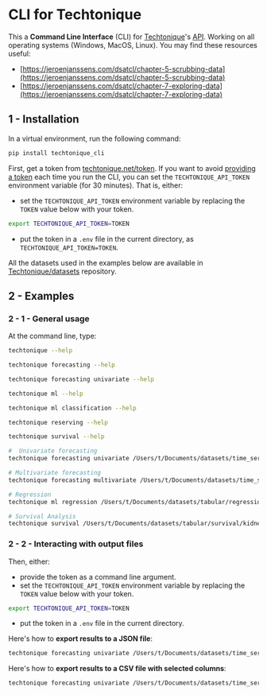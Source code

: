 # CLI for Techtonique

This a **Command Line Interface** (CLI) for [Techtonique](https://www.techtonique.net)'s [API](https://www.techtonique.net/docs). Working on all operating systems (Windows, MacOS, Linux). You may find these resources useful: 
- [https://jeroenjanssens.com/dsatcl/chapter-5-scrubbing-data](https://jeroenjanssens.com/dsatcl/chapter-5-scrubbing-data)
- [https://jeroenjanssens.com/dsatcl/chapter-7-exploring-data](https://jeroenjanssens.com/dsatcl/chapter-7-exploring-data)

## 1 - Installation

In a virtual environment, run the following command:

```bash
pip install techtonique_cli
```

First, get a token from [techtonique.net/token](https://www.techtonique.net/token). If you want to avoid [providing a token](https://www.techtonique.net/token) each time you run the CLI, you can set the `TECHTONIQUE_API_TOKEN` environment variable (for 30 minutes). That is, either: 

- set the `TECHTONIQUE_API_TOKEN` environment variable by replacing the `TOKEN` value below with your token.
```bash
export TECHTONIQUE_API_TOKEN=TOKEN
```
- put the token in a `.env` file in the current directory, as `TECHTONIQUE_API_TOKEN=TOKEN`.


All the datasets used in the examples below are available in [Techtonique/datasets](https://github.com/Techtonique/datasets) repository.


## 2 - Examples

### 2 - 1 - General usage 

At the command line, type:

```bash
techtonique --help

techtonique forecasting --help

techtonique forecasting univariate --help

techtonique ml --help

techtonique ml classification --help

techtonique reserving --help

techtonique survival --help

#  Univariate forecasting
techtonique forecasting univariate /Users/t/Documents/datasets/time_series/univariate/a10.csv --base_model RidgeCV --h 3

# Multivariate forecasting
techtonique forecasting multivariate /Users/t/Documents/datasets/time_series/multivariate/ice_cream_vs_heater.csv --lags 25 --h 10

# Regression
techtonique ml regression /Users/t/Documents/datasets/tabular/regression/mtcars2.csv --base_model ElasticNet

# Survival Analysis
techtonique survival /Users/t/Documents/datasets/tabular/survival/kidney.csv --model coxph
```

### 2 - 2 - Interacting with output files

Then, either: 
- provide the token as a command line argument.
- set the `TECHTONIQUE_API_TOKEN` environment variable by replacing the `TOKEN` value below with your token.
```bash
export TECHTONIQUE_API_TOKEN=TOKEN
```
- put the token in a `.env` file in the current directory.

Here's how to **export results to a JSON file**:

```bash
techtonique forecasting univariate /Users/t/Documents/datasets/time_series/univariate/a10.csv --base_model RidgeCV --h 10 > forecast.json
```

Here's how to **export results to a CSV file with selected columns**:

```bash
techtonique forecasting univariate /Users/t/Documents/datasets/time_series/univariate/a10.csv --base_model RidgeCV --h 10 --select "lower, upper, mean" --to-csv forecast.csv
```
